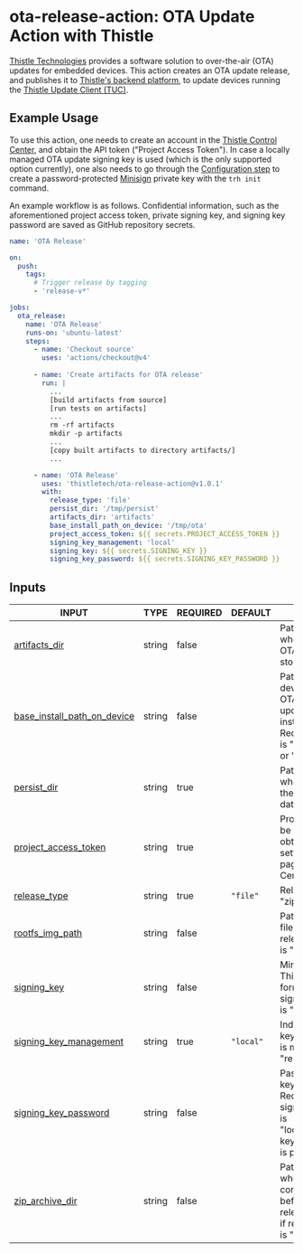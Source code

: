 # ota-release-action: OTA Update Action with Thistle

[Thistle Technologies](https://thistle.tech/) provides a software solution to
over-the-air (OTA) updates for embedded devices.  This action creates an OTA
update release, and publishes it to [Thistle's backend
platform](https://app.thistle.tech/), to update devices running the [Thistle
Update Client (TUC)](https://docs.thistle.tech/update/cli#update-client-usage).

## Example Usage

To use this action, one needs to create an account in the [Thistle Control
Center](https://app.thistle.tech), and obtain the API token ("Project Access
Token"). In case a locally managed OTA update signing key is used (which is the
only supported option currently), one also needs to go through the
[Configuration
step](https://docs.thistle.tech/update/get_started/file_update#configuration) to
create a password-protected [Minisign](https://jedisct1.github.io/minisign/)
private key with the `trh init` command.

An example workflow is as follows. Confidential information, such as the
aforementioned project access token, private signing key, and signing key
password are saved as GitHub repository secrets.

```yaml
name: 'OTA Release'

on:
  push:
    tags:
      # Trigger release by tagging
      - 'release-v*'

jobs:
  ota_release:
    name: 'OTA Release'
    runs-on: 'ubuntu-latest'
    steps:
      - name: 'Checkout source'
        uses: 'actions/checkout@v4'
    
      - name: 'Create artifacts for OTA release'
        run: |
          ...
          [build artifacts from source]
          [run tests on artifacts]
          ...
          rm -rf artifacts
          mkdir -p artifacts
          ...
          [copy built artifacts to directory artifacts/]
          ...

      - name: 'OTA Release'
        uses: 'thistletech/ota-release-action@v1.0.1'
        with:
          release_type: 'file'
          persist_dir: '/tmp/persist'
          artifacts_dir: 'artifacts'
          base_install_path_on_device: '/tmp/ota'
          project_access_token: ${{ secrets.PROJECT_ACCESS_TOKEN }}
          signing_key_management: 'local'
          signing_key: ${{ secrets.SIGNING_KEY }}
          signing_key_password: ${{ secrets.SIGNING_KEY_PASSWORD }}
```

## Inputs

<!-- AUTO-DOC-INPUT:START - Do not remove or modify this section -->

|                                                       INPUT                                                       |  TYPE  | REQUIRED |  DEFAULT  |                                                                           DESCRIPTION                                                                           |
|-------------------------------------------------------------------------------------------------------------------|--------|----------|-----------|-----------------------------------------------------------------------------------------------------------------------------------------------------------------|
|                      <a name="input_artifacts_dir"></a>[artifacts_dir](#input_artifacts_dir)                      | string |  false   |           |                                                Path to the directory where <br>OTA update artifacts are stored                                                  |
| <a name="input_base_install_path_on_device"></a>[base_install_path_on_device](#input_base_install_path_on_device) | string |  false   |           | Path to base directory on <br>device file system where OTA <br>update artifacts will be installed. <br>Required if release_type is "file" <br>or "zip_archive"  |
|                         <a name="input_persist_dir"></a>[persist_dir](#input_persist_dir)                         | string |   true   |           |                                                  Path to the directory where <br>the device can persist data                                                    |
|           <a name="input_project_access_token"></a>[project_access_token](#input_project_access_token)            | string |   true   |           |                             Project access token can be <br>obtained from the project settings <br>page in Thistle Control Center                               |
|                       <a name="input_release_type"></a>[release_type](#input_release_type)                        | string |   true   | `"file"`  |                                                       Release type ("file", "zip_archive", or "rootfs")                                                         |
|                   <a name="input_rootfs_img_path"></a>[rootfs_img_path](#input_rootfs_img_path)                   | string |  false   |           |                                        Path to the rootfs image <br>file. Required only if release_type <br>is "rootfs"                                         |
|                         <a name="input_signing_key"></a>[signing_key](#input_signing_key)                         | string |  false   |           |                               Minisign signing key in Thistle <br>format. Required only if signing_key_management <br>is "local"                                |
|        <a name="input_signing_key_management"></a>[signing_key_management](#input_signing_key_management)         | string |   true   | `"local"` |                                               Indicates how the signing key <br>is managed ("local" or "remote")                                                |
|           <a name="input_signing_key_password"></a>[signing_key_password](#input_signing_key_password)            | string |  false   |           |             Password for the signing key. <br>Required only if signing_key_management is <br>"local" and the signing key <br>is password protected              |
|                   <a name="input_zip_archive_dir"></a>[zip_archive_dir](#input_zip_archive_dir)                   | string |  false   |           |                Path to the directory whose <br>content will be zipped before <br>releasing. Required only if release_type <br>is "zip_archive"                  |

<!-- AUTO-DOC-INPUT:END -->

